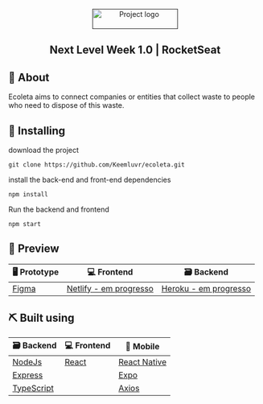 <p align="center">
  <a href="" rel="noopener">
 <img width=170px height=40px src="https://github.com/Keemluvr/ecoleta/blob/master/web-react/src/assets/Logo.png" alt="Project logo"></a>
</p>

<h2 align="center">Next Level Week 1.0 | RocketSeat</h2>

## 📝 About <a name = "about"></a>

Ecoleta aims to connect companies or entities that collect waste to people who need to dispose of this waste.

## 🏁 Installing <a name = "getting_started"></a>

download the project
```
git clone https://github.com/Keemluvr/ecoleta.git
```

install the back-end and front-end dependencies
```
npm install
```

Run the backend and frontend
```
npm start
```

## 🚀 Preview <a name = "deployment"></a>

🖥 Prototype                       | 💻 Frontend                           | 🗃 Backend
---------------------------------- | -------------------------------------- | -----------------------------------------
[Figma](https://www.figma.com/file/1SxgOMojOB2zYT0Mdk28lB/Ecoleta?node-id=136%3A548)   | [Netlify - em progresso](#)     | [Heroku - em progresso](#)

## ⛏️ Built using <a name = "built_using"></a>

🗃 Backend                            | 💻 Frontend                               | 📱 Mobile
------------------------------------- | -------------------------------------- | -----------------------------------------
[NodeJs](https://nodejs.org/en/)      | [React](https://pt-br.reactjs.org)     | [React Native](https://reactnative.dev)
[Express](https://expressjs.com/)     |                                        | [Expo](https://expo.io)
[TypeScript](https://www.typescriptlang.org)|                                  | [Axios](https://github.com/axios/axios)
   
